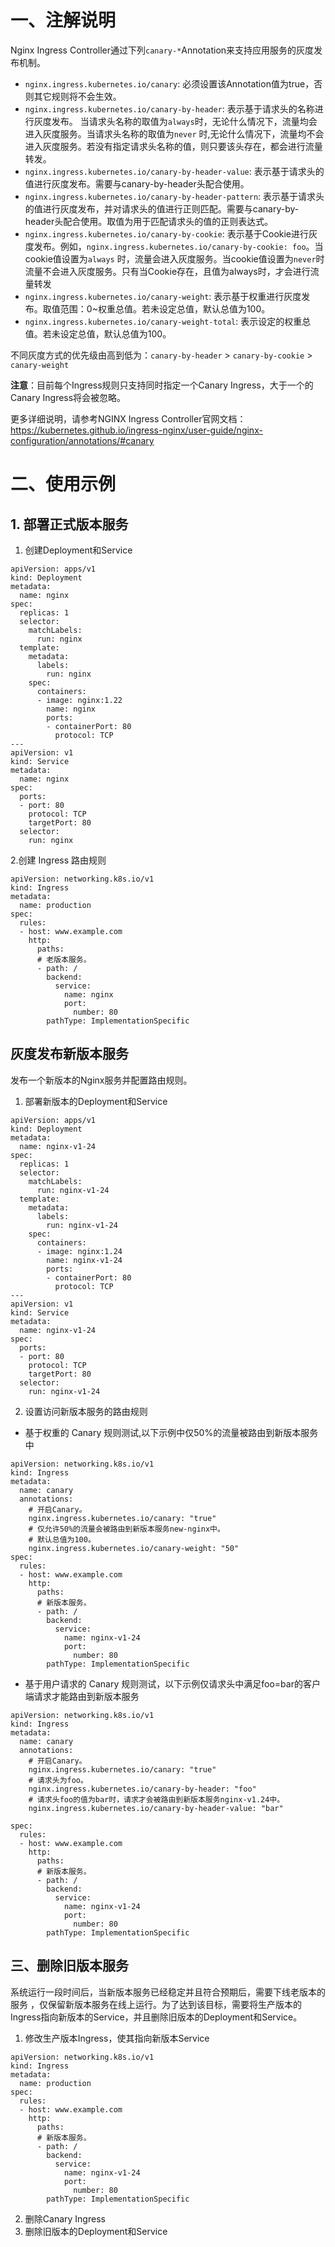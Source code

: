 # 一、注解说明
Nginx Ingress Controller通过下列`canary-*`Annotation来支持应用服务的灰度发布机制。
- `nginx.ingress.kubernetes.io/canary`: 必须设置该Annotation值为true，否则其它规则将不会生效。
- `nginx.ingress.kubernetes.io/canary-by-header`: 表示基于请求头的名称进行灰度发布。
  当请求头名称的取值为`always`时，无论什么情况下，流量均会进入灰度服务。当请求头名称的取值为`never`
  时,无论什么情况下，流量均不会进入灰度服务。若没有指定请求头名称的值，则只要该头存在，都会进行流量转发。
- `nginx.ingress.kubernetes.io/canary-by-header-value`: 表示基于请求头的值进行灰度发布。需要与canary-by-header头配合使用。
- `nginx.ingress.kubernetes.io/canary-by-header-pattern`:
  表示基于请求头的值进行灰度发布，并对请求头的值进行正则匹配。需要与canary-by-header头配合使用。取值为用于匹配请求头的值的正则表达式。
- `nginx.ingress.kubernetes.io/canary-by-cookie`:
  表示基于Cookie进行灰度发布。例如，`nginx.ingress.kubernetes.io/canary-by-cookie: foo`。当cookie值设置为`always`
  时，流量会进入灰度服务。当cookie值设置为`never`时流量不会进入灰度服务。只有当Cookie存在，且值为always时，才会进行流量转发
- `nginx.ingress.kubernetes.io/canary-weight`: 表示基于权重进行灰度发布。取值范围：0~权重总值。若未设定总值，默认总值为100。
- `nginx.ingress.kubernetes.io/canary-weight-total`: 表示设定的权重总值。若未设定总值，默认总值为100。

不同灰度方式的优先级由高到低为：`canary-by-header` > `canary-by-cookie` > `canary-weight`

**注意**：目前每个Ingress规则只支持同时指定一个Canary Ingress，大于一个的Canary Ingress将会被忽略。

更多详细说明，请参考NGINX Ingress
Controller官网文档：https://kubernetes.github.io/ingress-nginx/user-guide/nginx-configuration/annotations/#canary

# 二、使用示例
## 1. 部署正式版本服务
1. 创建Deployment和Service
```
apiVersion: apps/v1
kind: Deployment
metadata:
  name: nginx
spec:
  replicas: 1
  selector:
    matchLabels:
      run: nginx
  template:
    metadata:
      labels:
        run: nginx
    spec:
      containers:
      - image: nginx:1.22
        name: nginx
        ports:
        - containerPort: 80
          protocol: TCP
---
apiVersion: v1
kind: Service
metadata:
  name: nginx
spec:
  ports:
  - port: 80
    protocol: TCP
    targetPort: 80
  selector:
    run: nginx
```
2.创建 Ingress 路由规则
```
apiVersion: networking.k8s.io/v1
kind: Ingress
metadata:
  name: production
spec:
  rules:
  - host: www.example.com
    http:
      paths:
      # 老版本服务。
      - path: /
        backend:
          service: 
            name: nginx
            port:
              number: 80
        pathType: ImplementationSpecific
```

## 灰度发布新版本服务
发布一个新版本的Nginx服务并配置路由规则。

1. 部署新版本的Deployment和Service
```
apiVersion: apps/v1
kind: Deployment
metadata:
  name: nginx-v1-24
spec:
  replicas: 1
  selector:
    matchLabels:
      run: nginx-v1-24
  template:
    metadata:
      labels:
        run: nginx-v1-24
    spec:
      containers:
      - image: nginx:1.24
        name: nginx-v1-24
        ports:
        - containerPort: 80
          protocol: TCP
---
apiVersion: v1
kind: Service
metadata:
  name: nginx-v1-24
spec:
  ports:
  - port: 80
    protocol: TCP
    targetPort: 80
  selector:
    run: nginx-v1-24
```
2. 设置访问新版本服务的路由规则
- 基于权重的 Canary 规则测试,以下示例中仅50%的流量被路由到新版本服务中
```
apiVersion: networking.k8s.io/v1
kind: Ingress
metadata:
  name: canary
  annotations:
    # 开启Canary。
    nginx.ingress.kubernetes.io/canary: "true"
    # 仅允许50%的流量会被路由到新版本服务new-nginx中。
    # 默认总值为100。
    nginx.ingress.kubernetes.io/canary-weight: "50"
spec:
  rules:
  - host: www.example.com
    http:
      paths:
      # 新版本服务。
      - path: /
        backend:
          service: 
            name: nginx-v1-24
            port:
              number: 80
        pathType: ImplementationSpecific
```
- 基于用户请求的 Canary 规则测试，以下示例仅请求头中满足foo=bar的客户端请求才能路由到新版本服务
```
apiVersion: networking.k8s.io/v1
kind: Ingress
metadata:
  name: canary
  annotations:
    # 开启Canary。
    nginx.ingress.kubernetes.io/canary: "true"
    # 请求头为foo。
    nginx.ingress.kubernetes.io/canary-by-header: "foo"
    # 请求头foo的值为bar时，请求才会被路由到新版本服务nginx-v1.24中。
    nginx.ingress.kubernetes.io/canary-by-header-value: "bar"
    
spec:
  rules:
  - host: www.example.com
    http:
      paths:
      # 新版本服务。
      - path: /
        backend:
          service: 
            name: nginx-v1-24
            port:
              number: 80
        pathType: ImplementationSpecific
```
## 三、删除旧版本服务

系统运行一段时间后，当新版本服务已经稳定并且符合预期后，需要下线老版本的服务
，仅保留新版本服务在线上运行。为了达到该目标，需要将生产版本的Ingress指向新版本的Service，并且删除旧版本的Deployment和Service。

1. 修改生产版本Ingress，使其指向新版本Service
```
apiVersion: networking.k8s.io/v1
kind: Ingress
metadata:
  name: production
spec:
  rules:
  - host: www.example.com
    http:
      paths:
      # 新版本服务。
      - path: /
        backend:
          service: 
            name: nginx-v1-24
            port:
              number: 80
        pathType: ImplementationSpecific
```
2. 删除Canary Ingress
3. 删除旧版本的Deployment和Service